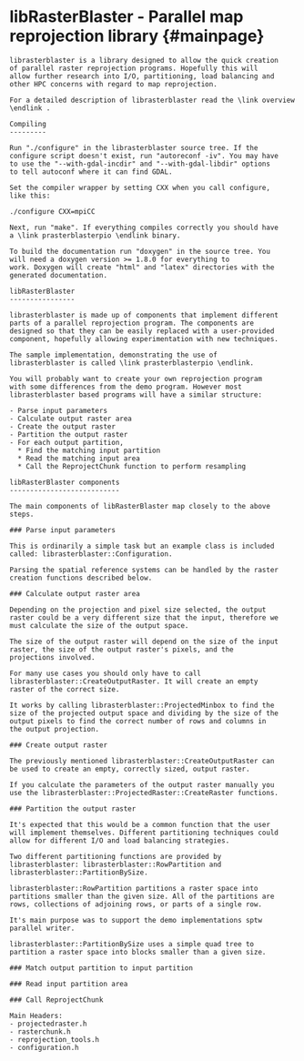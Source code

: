 libRasterBlaster - Parallel map reprojection library            {#mainpage}
============

    librasterblaster is a library designed to allow the quick creation
    of parallel raster reprojection programs. Hopefully this will
    allow further research into I/O, partitioning, load balancing and
    other HPC concerns with regard to map reprojection.

    For a detailed description of librasterblaster read the \link overview \endlink .

    Compiling
    ---------

    Run "./configure" in the librasterblaster source tree. If the
    configure script doesn't exist, run "autoreconf -iv". You may have
    to use the "--with-gdal-incdir" and "--with-gdal-libdir" options
    to tell autoconf where it can find GDAL. 

    Set the compiler wrapper by setting CXX when you call configure,
    like this:

    ./configure CXX=mpiCC

    Next, run "make". If everything compiles correctly you should have
    a \link prasterblasterpio \endlink binary.

    To build the documentation run "doxygen" in the source tree. You
    will need a doxygen version >= 1.8.0 for everything to
    work. Doxygen will create "html" and "latex" directories with the
    generated documentation.

    libRasterBlaster 
    ----------------

    librasterblaster is made up of components that implement different
    parts of a parallel reprojection program. The components are
    designed so that they can be easily replaced with a user-provided
    component, hopefully allowing experimentation with new techniques.

    The sample implementation, demonstrating the use of
    librasterblaster is called \link prasterblasterpio \endlink.

    You will probably want to create your own reprojection program
    with some differences from the demo program. However most
    librasterblaster based programs will have a similar structure:
    
    - Parse input parameters
    - Calculate output raster area
    - Create the output raster
    - Partition the output raster
    - For each output partition, 
      * Find the matching input partition
      * Read the matching input area
      * Call the ReprojectChunk function to perform resampling

    libRasterBlaster components
    ---------------------------

    The main components of libRasterBlaster map closely to the above
    steps.
    
    ### Parse input parameters

    This is ordinarily a simple task but an example class is included
    called: librasterblaster::Configuration.

    Parsing the spatial reference systems can be handled by the raster
    creation functions described below.

    ### Calculate output raster area
    
    Depending on the projection and pixel size selected, the output
    raster could be a very different size that the input, therefore we
    must calculate the size of the output space.
    
    The size of the output raster will depend on the size of the input
    raster, the size of the output raster's pixels, and the
    projections involved.

    For many use cases you should only have to call
    librasterblaster::CreateOutputRaster. It will create an empty
    raster of the correct size.
        
    It works by calling librasterblaster::ProjectedMinbox to find the
    size of the projected output space and dividing by the size of the
    output pixels to find the correct number of rows and columns in
    the output projection.

    ### Create output raster

    The previously mentioned librasterblaster::CreateOutputRaster can
    be used to create an empty, correctly sized, output raster.

    If you calculate the parameters of the output raster manually you
    use the librasterblaster::ProjectedRaster::CreateRaster functions.
    
    ### Partition the output raster
    
    It's expected that this would be a common function that the user
    will implement themselves. Different partitioning techniques could
    allow for different I/O and load balancing strategies.

    Two different partitioning functions are provided by
    librasterblaster: librasterblaster::RowPartition and
    librasterblaster::PartitionBySize.

    librasterblaster::RowPartition partitions a raster space into
    partitions smaller than the given size. All of the partitions are
    rows, collections of adjoining rows, or parts of a single row.

    It's main purpose was to support the demo implementations sptw
    parallel writer.

    librasterblaster::PartitionBySize uses a simple quad tree to
    partition a raster space into blocks smaller than a given size.

    ### Match output partition to input partition
    
    ### Read input partition area

    ### Call ReprojectChunk

    Main Headers:
    - projectedraster.h
    - rasterchunk.h
    - reprojection_tools.h
    - configuration.h
